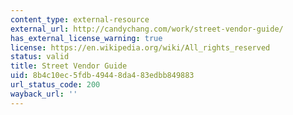 ```yaml
---
content_type: external-resource
external_url: http://candychang.com/work/street-vendor-guide/
has_external_license_warning: true
license: https://en.wikipedia.org/wiki/All_rights_reserved
status: valid
title: Street Vendor Guide
uid: 8b4c10ec-5fdb-4944-8da4-83edbb849883
url_status_code: 200
wayback_url: ''
---
```

